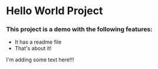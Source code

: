 # Hello World Project

### This project is a demo with the following features:
 - It has a readme file
 - That's about it!


I'm adding some text here!!!